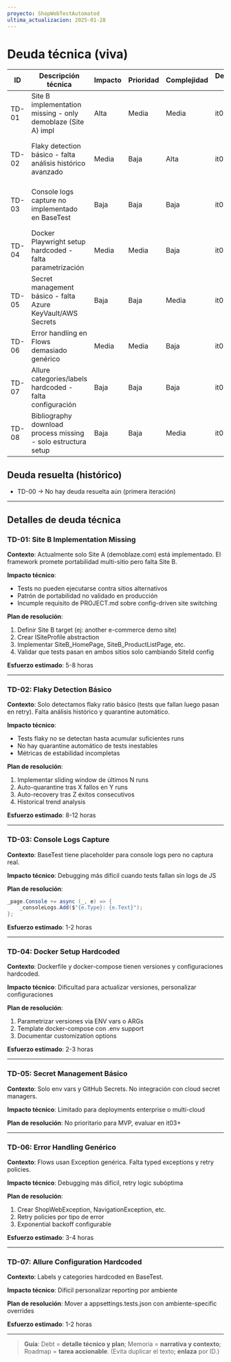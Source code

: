 ```yaml
---
proyecto: ShopWebTestAutomated
ultima_actualizacion: 2025-01-28
---
```


# Deuda técnica (viva)

| ID    | Descripción técnica                                           | Impacto | Prioridad | Complejidad | Detectada en | Propuesta / Siguiente paso                                    | Enlace Roadmap |
|-------|---------------------------------------------------------------|---------|-----------|-------------|--------------|--------------------------------------------------------------|----------------|
| TD-01 | Site B implementation missing - only demoblaze (Site A) impl | Alta    | Media     | Media       | it01         | Crear SiteB_* implementations + profile abstraction          | T-020          |
| TD-02 | Flaky detection básico - falta análisis histórico avanzado  | Media   | Baja      | Alta        | it01         | Implementar sliding window detection + quarantine automático | T-025          |
| TD-03 | Console logs capture no implementado en BaseTest             | Baja    | Baja      | Baja        | it01         | Añadir Page.Console event handler en BaseTest setup          | T-021          |
| TD-04 | Docker Playwright setup hardcoded - falta parametrización   | Media   | Media     | Baja        | it01         | Parametrizar versiones y opciones de instalación             | T-022          |
| TD-05 | Secret management básico - falta Azure KeyVault/AWS Secrets | Baja    | Baja      | Media       | it01         | Integrar con cloud secret managers para CI/CD                | T-030          |
| TD-06 | Error handling en Flows demasiado genérico                   | Media   | Media     | Baja        | it01         | Crear custom exceptions con retry policies específicos       | T-023          |
| TD-07 | Allure categories/labels hardcoded - falta configuración     | Baja    | Baja      | Baja        | it01         | Mover labels a appsettings con override per ambiente         | T-024          |
| TD-08 | Bibliography download process missing - solo estructura setup | Baja    | Baja      | Media       | it01         | Implementar descarga automática de docs oficiales            | T-028          |

## Deuda resuelta (histórico)

- TD-00 → No hay deuda resuelta aún (primera iteración)

---

## Detalles de deuda técnica

### TD-01: Site B Implementation Missing
**Contexto**: Actualmente solo Site A (demoblaze.com) está implementado. El framework promete portabilidad multi-sitio pero falta Site B.

**Impacto técnico**: 
- Tests no pueden ejecutarse contra sitios alternativos
- Patrón de portabilidad no validado en producción
- Incumple requisito de PROJECT.md sobre config-driven site switching

**Plan de resolución**:
1. Definir Site B target (ej: another e-commerce demo site)
2. Crear ISiteProfile abstraction
3. Implementar SiteB_HomePage, SiteB_ProductListPage, etc.
4. Validar que tests pasan en ambos sitios solo cambiando SiteId config

**Esfuerzo estimado**: 5-8 horas

---

### TD-02: Flaky Detection Básico
**Contexto**: Solo detectamos flaky ratio básico (tests que fallan luego pasan en retry). Falta análisis histórico y quarantine automático.

**Impacto técnico**:
- Tests flaky no se detectan hasta acumular suficientes runs
- No hay quarantine automático de tests inestables
- Métricas de estabilidad incompletas

**Plan de resolución**:
1. Implementar sliding window de últimos N runs
2. Auto-quarantine tras X fallos en Y runs  
3. Auto-recovery tras Z éxitos consecutivos
4. Historical trend analysis

**Esfuerzo estimado**: 8-12 horas

---

### TD-03: Console Logs Capture
**Contexto**: BaseTest tiene placeholder para console logs pero no captura real.

**Impacto técnico**: Debugging más difícil cuando tests fallan sin logs de JS

**Plan de resolución**:
```csharp
_page.Console += async (_, e) => {
    _consoleLogs.Add($"{e.Type}: {e.Text}");
};
```

**Esfuerzo estimado**: 1-2 horas

---

### TD-04: Docker Setup Hardcoded
**Contexto**: Dockerfile y docker-compose tienen versiones y configuraciones hardcoded.

**Impacto técnico**: Dificultad para actualizar versiones, personalizar configuraciones

**Plan de resolución**:
1. Parametrizar versiones via ENV vars o ARGs
2. Template docker-compose con .env support
3. Documentar customization options

**Esfuerzo estimado**: 2-3 horas

---

### TD-05: Secret Management Básico
**Contexto**: Solo env vars y GitHub Secrets. No integración con cloud secret managers.

**Impacto técnico**: Limitado para deployments enterprise o multi-cloud

**Plan de resolución**: No prioritario para MVP, evaluar en it03+

---

### TD-06: Error Handling Genérico
**Contexto**: Flows usan Exception genérica. Falta typed exceptions y retry policies.

**Impacto técnico**: Debugging más difícil, retry logic subóptima

**Plan de resolución**:
1. Crear ShopWebException, NavigationException, etc.
2. Retry policies por tipo de error
3. Exponential backoff configurable

**Esfuerzo estimado**: 3-4 horas

---

### TD-07: Allure Configuration Hardcoded
**Contexto**: Labels y categories hardcoded en BaseTest.

**Impacto técnico**: Difícil personalizar reporting por ambiente

**Plan de resolución**: Mover a appsettings.tests.json con ambiente-specific overrides

**Esfuerzo estimado**: 1-2 horas

---

> **Guía**: Debt = **detalle técnico y plan**; Memoria = **narrativa y contexto**; Roadmap = **tarea accionable**. (Evita duplicar el texto; **enlaza** por ID.)